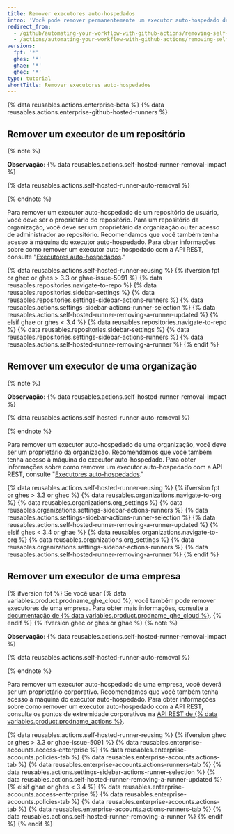 ```yaml
---
title: Remover executores auto-hospedados
intro: 'Você pode remover permanentemente um executor auto-hospedado de um repositório{% ifversion fpt %} ou organização{% elsif ghec or ghes or gahe %}, uma organização ou uma empresa{% endif %}.'
redirect_from:
  - /github/automating-your-workflow-with-github-actions/removing-self-hosted-runners
  - /actions/automating-your-workflow-with-github-actions/removing-self-hosted-runners
versions:
  fpt: '*'
  ghes: '*'
  ghae: '*'
  ghec: '*'
type: tutorial
shortTitle: Remover executores auto-hospedados
---
```


{% data reusables.actions.enterprise-beta %}
{% data reusables.actions.enterprise-github-hosted-runners %}

## Remover um executor de um repositório

{% note %}

**Observação:** {% data reusables.actions.self-hosted-runner-removal-impact %}

{% data reusables.actions.self-hosted-runner-auto-removal %}

{% endnote %}

Para remover um executor auto-hospedado de um repositório de usuário, você deve ser o proprietário do repositório. Para um repositório da organização, você deve ser um proprietário da organização ou ter acesso de administrador ao repositório. Recomendamos que você também tenha acesso à máquina do executor auto-hospedado. Para obter informações sobre como remover um executor auto-hospedado com a API REST, consulte "[Executores auto-hospedados](/rest/reference/actions#self-hosted-runners)."

{% data reusables.actions.self-hosted-runner-reusing %}
{% ifversion fpt or ghec or ghes > 3.3 or ghae-issue-5091 %}
{% data reusables.repositories.navigate-to-repo %}
{% data reusables.repositories.sidebar-settings %}
{% data reusables.repositories.settings-sidebar-actions-runners %}
{% data reusables.actions.settings-sidebar-actions-runner-selection %}
{% data reusables.actions.self-hosted-runner-removing-a-runner-updated %}
{% elsif ghae or ghes < 3.4 %}
{% data reusables.repositories.navigate-to-repo %}
{% data reusables.repositories.sidebar-settings %}
{% data reusables.repositories.settings-sidebar-actions-runners %}
{% data reusables.actions.self-hosted-runner-removing-a-runner %}
{% endif %}

## Remover um executor de uma organização

{% note %}

**Observação:** {% data reusables.actions.self-hosted-runner-removal-impact %}

{% data reusables.actions.self-hosted-runner-auto-removal %}

{% endnote %}

Para remover um executor auto-hospedado de uma organização, você deve ser um proprietário da organização. Recomendamos que você também tenha acesso à máquina do executor auto-hospedado. Para obter informações sobre como remover um executor auto-hospedado com a API REST, consulte "[Executores auto-hospedados](/rest/reference/actions#self-hosted-runners)."

{% data reusables.actions.self-hosted-runner-reusing %}
{% ifversion fpt or ghes > 3.3 or ghec %}
{% data reusables.organizations.navigate-to-org %}
{% data reusables.organizations.org_settings %}
{% data reusables.organizations.settings-sidebar-actions-runners %}
{% data reusables.actions.settings-sidebar-actions-runner-selection %}
{% data reusables.actions.self-hosted-runner-removing-a-runner-updated %}
{% elsif ghes < 3.4 or ghae %}
{% data reusables.organizations.navigate-to-org %}
{% data reusables.organizations.org_settings %}
{% data reusables.organizations.settings-sidebar-actions-runners %}
{% data reusables.actions.self-hosted-runner-removing-a-runner %}
{% endif %}

## Remover um executor de uma empresa

{% ifversion fpt %}
Se você usar
{% data variables.product.prodname_ghe_cloud %}, você também pode remover executores de uma empresa. Para obter mais informações, consulte a [documentação de {% data variables.product.prodname_ghe_cloud %}](/enterprise-cloud@latest/actions/hosting-your-own-runners/removing-self-hosted-runners#removing-a-runner-from-an-enterprise).
{% endif %}
{% ifversion ghec or ghes or ghae %}
{% note %}

**Observação:** {% data reusables.actions.self-hosted-runner-removal-impact %}

{% data reusables.actions.self-hosted-runner-auto-removal %}

{% endnote %}

Para remover um executor auto-hospedado de uma empresa, você deverá ser um proprietário corporativo. Recomendamos que você também tenha acesso à máquina do executor auto-hospedado. Para obter informações sobre como remover um executor auto-hospedado com a API REST, consulte os pontos de extremidade corporativos na [API REST de {% data variables.product.prodname_actions %}](/rest/reference/actions#self-hosted-runners).

{% data reusables.actions.self-hosted-runner-reusing %}
{% ifversion ghec or ghes > 3.3 or ghae-issue-5091 %}
{% data reusables.enterprise-accounts.access-enterprise %}
{% data reusables.enterprise-accounts.policies-tab %}
{% data reusables.enterprise-accounts.actions-tab %}
{% data reusables.enterprise-accounts.actions-runners-tab %}
{% data reusables.actions.settings-sidebar-actions-runner-selection %}
{% data reusables.actions.self-hosted-runner-removing-a-runner-updated %}
{% elsif ghae or ghes < 3.4 %}
{% data reusables.enterprise-accounts.access-enterprise %}
{% data reusables.enterprise-accounts.policies-tab %}
{% data reusables.enterprise-accounts.actions-tab %}
{% data reusables.enterprise-accounts.actions-runners-tab %}
{% data reusables.actions.self-hosted-runner-removing-a-runner %}
{% endif %}
{% endif %}
